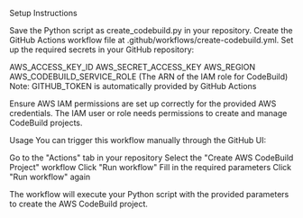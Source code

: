 Setup Instructions

Save the Python script as create_codebuild.py in your repository.
Create the GitHub Actions workflow file at .github/workflows/create-codebuild.yml.
Set up the required secrets in your GitHub repository:

AWS_ACCESS_KEY_ID
AWS_SECRET_ACCESS_KEY
AWS_REGION
AWS_CODEBUILD_SERVICE_ROLE (The ARN of the IAM role for CodeBuild)
Note: GITHUB_TOKEN is automatically provided by GitHub Actions


Ensure AWS IAM permissions are set up correctly for the provided AWS credentials. The IAM user or role needs permissions to create and manage CodeBuild projects.

Usage
You can trigger this workflow manually through the GitHub UI:

Go to the "Actions" tab in your repository
Select the "Create AWS CodeBuild Project" workflow
Click "Run workflow"
Fill in the required parameters
Click "Run workflow" again

The workflow will execute your Python script with the provided parameters to create the AWS CodeBuild project.